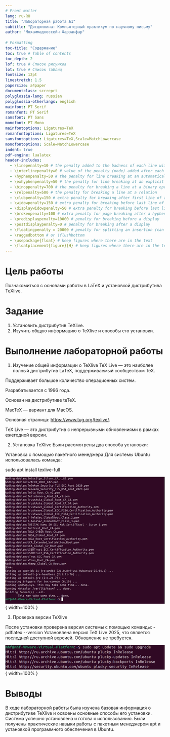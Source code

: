 ```yaml
---
# Front matter
lang: ru-RU
title: "Лабораторная работа №1"
subtitle: "Дисциплина: Компьютерный практикум по научному письму"
author: "Мохаммадхоссейн Фарзанфар"

# Formatting
toc-title: "Содержание"
toc: true # Table of contents
toc_depth: 2
lof: true # Список рисунков
lot: true # Список таблиц
fontsize: 12pt
linestretch: 1.5
papersize: a4paper
documentclass: scrreprt
polyglossia-lang: russian
polyglossia-otherlangs: english
mainfont: PT Serif
romanfont: PT Serif
sansfont: PT Sans
monofont: PT Mono
mainfontoptions: Ligatures=TeX
romanfontoptions: Ligatures=TeX
sansfontoptions: Ligatures=TeX,Scale=MatchLowercase
monofontoptions: Scale=MatchLowercase
indent: true
pdf-engine: lualatex
header-includes:
  - \linepenalty=10 # the penalty added to the badness of each line within a paragraph (no associated penalty node) Increasing the value makes tex try to have fewer lines in the paragraph.
  - \interlinepenalty=0 # value of the penalty (node) added after each line of a paragraph.
  - \hyphenpenalty=50 # the penalty for line breaking at an automatically inserted hyphen
  - \exhyphenpenalty=50 # the penalty for line breaking at an explicit hyphen
  - \binoppenalty=700 # the penalty for breaking a line at a binary operator
  - \relpenalty=500 # the penalty for breaking a line at a relation
  - \clubpenalty=150 # extra penalty for breaking after first line of a paragraph
  - \widowpenalty=150 # extra penalty for breaking before last line of a paragraph
  - \displaywidowpenalty=50 # extra penalty for breaking before last line before a display math
  - \brokenpenalty=100 # extra penalty for page breaking after a hyphenated line
  - \predisplaypenalty=10000 # penalty for breaking before a display
  - \postdisplaypenalty=0 # penalty for breaking after a display
  - \floatingpenalty = 20000 # penalty for splitting an insertion (can only be split footnote in standard LaTeX)
  - \raggedbottom # or \flushbottom
  - \usepackage{float} # keep figures where there are in the text
  - \floatplacement{figure}{H} # keep figures where there are in the text
---
```


# Цель работы

Познакомиться с основами работы в LaTeX и установкой дистрибутива TeXlive.

# Задание

1. Установить дистрибутив TeXlive.
2. Изучить общую информацию о TeXlive и способы его установки.


# Выполнение лабораторной работы

1. Изучение общей информации о TeXlive
TeX Live — это наиболее полный дистрибутив LaTeX, поддерживаемый сообществом TeX.

Поддерживает большое количество операционных систем.

Разрабатывается с 1996 года.

Основан на дистрибутиве teTeX.

MacTeX — вариант для MacOS.

Основная страница: https://www.tug.org/texlive/.

TeX Live — это дистрибутив с непрерывными обновлениями в рамках ежегодной версии.


2) Установка TeXlive
Были рассмотрены два способа установки:

 Установка с помощью пакетного менеджера
Для системы Ubuntu использовалась команда:

sudo apt install texlive-full


![Процесс установки TeXlive](image01/image_1.jpg){ width=100% }

3) Проверка версии TeXlive

После установки проверена версия системы с помощью команды:
-pdflatex --version
Установлена версия TeX Live 2025, что является последней доступной версией. Обновление не требуется.

![Проверка актуальности версии TeXlive](image01/image_2.jpg){ width=100% }


# Выводы

В ходе лабораторной работы была изучена базовая информация о дистрибутиве TeXlive и освоены основные способы его установки. Система успешно установлена и готова к использованию. Были получены практические навыки работы с пакетным менеджером apt и установкой программного обеспечения в Ubuntu.

